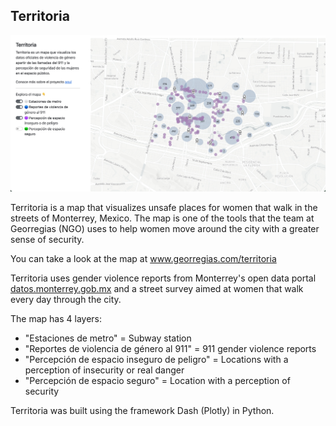 ## Territoria

![alt text](assets/territoria.jpeg)


Territoria is a map that visualizes unsafe places for women that walk in the streets of Monterrey, Mexico. The map is one 
of the tools that the team at Georregias (NGO) uses to help women move around the city with a greater sense of security.

You can take a look at the map at www.georregias.com/territoria

Territoria uses gender violence reports from Monterrey's open data portal [datos.monterrey.gob.mx](https://datos.monterrey.gob.mx/) and
a street survey aimed at women that walk every day through the city.

The map has 4 layers:
- "Estaciones de metro" = Subway station
- "Reportes de violencia de género al 911" = 911 gender violence reports
- "Percepción de espacio inseguro de peligro" = Locations with a perception of insecurity or real danger
- "Percepción de espacio seguro" = Location with a perception of security

Territoria was built using the framework Dash (Plotly) in Python.

